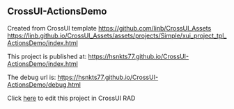 ## CrossUI-ActionsDemo
Created from CrossUI template https://github.com/linb/CrossUI_Assets
                                                     https://linb.github.io/CrossUI_Assets/assets/projects/Simple/xui_project_tpl_ActionsDemo/index.html

This project is published at: https://hsnkts77.github.io/CrossUI-ActionsDemo/index.html

The debug url is: https://hsnkts77.github.io/CrossUI-ActionsDemo/debug.html

Click [here](https://crossui.com/RADGithub/#!from=github&owner=hsnkts77&repo=CrossUI-ActionsDemo) to edit this project in CrossUI RAD
